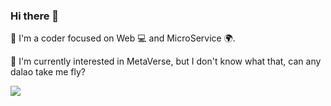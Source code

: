 ### Hi there 👋

🚀 I'm a coder focused on Web 💻 and MicroService 🌍.

🌱 I'm currently interested in MetaVerse, but I don't know what that, can any dalao take me fly?

![](https://github-readme-stats.vercel.app/api?username=qqtv&show_icons=true&theme=graywhite)
